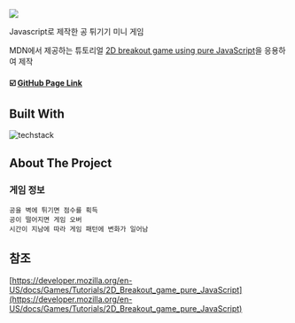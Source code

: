 <img src="https://raw.githubusercontent.com/yhuj79/BounceBall-Game/master/image/thumbnail.png">

Javascript로 제작한 공 튀기기 미니 게임

MDN에서 제공하는 튜토리얼 <a target="_blank" rel="noopener noreferrer" href="https://developer.mozilla.org/en-US/docs/Games/Tutorials/2D_Breakout_game_pure_JavaScript">2D breakout game using pure JavaScript</a>을 응용하여 제작
#### :ballot_box_with_check: <a target="_blank" rel="noopener noreferrer" href="https://yhuj79.github.io/BounceBall-Game/">GitHub Page Link</a>

## Built With

<img src="https://skillicons.dev/icons?i=html,css,js" alt="techstack" /> 

## About The Project

### 게임 정보

    공을 벽에 튀기면 점수를 획득
    공이 떨어지면 게임 오버
    시간이 지남에 따라 게임 패턴에 변화가 일어남

## 참조

[https://developer.mozilla.org/en-US/docs/Games/Tutorials/2D_Breakout_game_pure_JavaScript](https://developer.mozilla.org/en-US/docs/Games/Tutorials/2D_Breakout_game_pure_JavaScript)